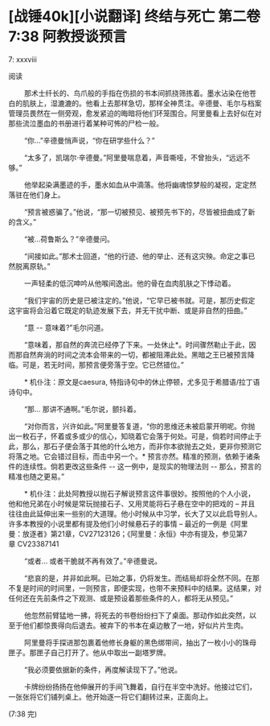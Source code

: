 # [战锤40k][小说翻译] 终结与死亡 第二卷 7:38 阿教授谈预言

7: xxxviii 

阅读 

        那术士纤长的、鸟爪般的手指在伤损的书本间抓挠筛拣着。墨水沾染在他苍白的肌肤上，湿漉漉的。他看上去那样急切，那样全神贯注。辛德曼、毛尔与档案管理员畏然在一侧旁观，愈发紧迫的晦暗将他们环笼围合。阿里曼看上去好似在对那些流泣墨血的书册进行着某种可怖的尸检一般。

        “你…”辛德曼悄声说，“你在研学些什么？”

        “太多了，凯瑞尔·辛德曼。”阿里曼喘息着，声音嘶哑，不曾抬头，“远远不够。”

        他举起染满墨迹的手，墨水如血从中滴落。他将幽魂惊梦般的凝视，定定然落驻在他们身上。

        “预言被惑骗了。”他说，“那一切被预见、被预先书下的，尽皆被扭曲成了新的含义。”

        “被…荷鲁斯么？”辛德曼问。

        “间接如此。”那术士回道，“他的行迹、他的举止、还有这灾殃。命定之事已然脱离原轨。”

        一声轻柔的低沉呻吟从他喉间逸出。他的骨在血肉肌肤之下悸动着。

        “我们宇宙的历史是已被注定的。”他说，“它早已被书就。可是，那历史假定这宇宙将会沿着它既定的轨迹发展下去，并无干扰中断、或是非自然的扭曲。”

        “意 -- 意味着?”毛尔问道。

        “意味着，那自然的奔流已经停了下来。一处休止*。时间骤然勒止于此，因而那自然奔淌的时间之流本会带来的一切，都被阻滞此处。黑暗之王已被预言降临。可是，若无时间，那预言便旁落于空。它已然错位。”

        * 机仆注：原文是caesura, 特指诗句中的休止停顿，尤多见于希腊语/拉丁语诗句中。

        “那… 那讲不通啊。”毛尔说，颤抖着。

        “对你而言，兴许如此。”阿里曼答复道，“你的思维还未被启蒙开明呢。你抛出一枚石子，怀着或多或少的信心，知晓着它会落于何处。可是，倘若时间停止于此，那么，那石子便会落于其他的什么地方，而非你本欲抛去之处，更非你预测它将落之地。它会错过目标，而击中另一个。* 预言亦然。精准的预测，依赖于诸条件的连续性。倘若更改这些条件 -- 这一例中，是现实的物理法则 -- 那么，预言的精准也随之更易。”

        * 机仆注：此处阿教授以抛石子解说预言这件事很妙。按照他的个人小说，他和他兄弟在小时候是常玩抛接石子、又用灵能将石子悬在空中的把戏的 – 并且往往由此延伸出来一些别的大道理。他小时候从中习学，长大了又以此启导别人。许多本教授的小说里都有提及他们小时候悬石子的事情 – 最近的一例是《阿里曼：放逐者》第21章，CV27123126；《阿里曼：永恒》中亦有提及，参见第7章 CV23387141

        “或者… 或者干脆就不再有效了。”辛德曼说。

        “悲哀的是，并非如此啊。已始之事，仍将发生。而结局却将全然不同。在那不复是时间的时间里，一则预言，即便实现，也带不来预料中的结果。这结果，对任何还在先前条件之下观测、或是预设着那些条件的人，都将无从预见。”

        他忽然前臂猛地一拂，将死去的书卷纷纷扫下了桌面。那动作如此突然，以至于他们都惊畏得向后退去。被弃下的书本在桌边散了一地，好似片片生肉。

        阿里曼将手探进那包裹着他修长身躯的黑色绑带间，抽出了一枚小小的珠母匣子。那匣子自己打开了。他从中取出一副塔罗牌。

        “我必须要依据新的条件，再度解读现下了。”他说。

        卡牌纷纷扬扬在他伸展开的手间飞舞着，自行在半空中洗好。他接过它们，一张张将它们铺列桌上。他开始逐一将它们翻转过来，正面向上。



(7:38 完)
